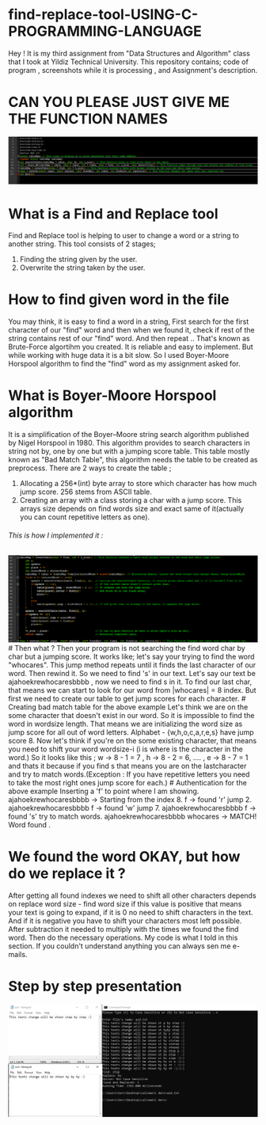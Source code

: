 # find-replace-tool-USING-C-PROGRAMMING-LANGUAGE
Hey ! It is my third assignment from "Data Structures and Algorithm" class that I took at Yildiz Technical University. This repository contains; code of program , screenshots while it is processing , and Assignment's description.
# CAN YOU PLEASE JUST GIVE ME THE FUNCTION NAMES
<img src="https://github.com/sercaksoy/find-replace-tool-USING-C-PROGRAMMING-LANGUAGE/blob/master/functions/functions.png">

# What is a Find and Replace tool
  Find and Replace tool is helping to user to change a word or a string to another string. This tool consists of 2 stages;
  1. Finding the string given by the user.
  2. Overwrite the string taken by the user.
# How to find given word in the file
  You may think, it is easy to find a word in a string, First search for the first character of our "find" word and then when we found it, check if rest of the string contains rest of our "find" word. And then repeat .. That's known as Brute-Force algortihm you created. It is reliable and easy to implement. But while working with huge data it is a bit slow. So I used Boyer-Moore Horspool algorithm to find the "find" word as my assignment asked for.
# What is Boyer-Moore Horspool algorithm
  It is a simplification of the Boyer–Moore string search algorithm published by Nigel Horspool in 1980. This algorithm provides to search characters in string not by, one by one but with a jumping score table. This table mostly known as "Bad Match Table", this algorithm needs the table to be created as preprocess. There are 2 ways to create the table ;
  1. Allocating a 256*(int) byte array to store which character has how much jump score. 256 stems from ASCII table.
  2. Creating an array with a class storing a char with a jump score. This arrays size depends on find words size and exact same of              it(actually you can count repetitive letters as one).
  ###### This is how I implemented it :
  <img src="https://github.com/sercaksoy/find-replace-tool-USING-C-PROGRAMMING-LANGUAGE/blob/master/functions/createTable.png">
  # Then what ?
  Then your program is not searching the find word char by char but a jumping score. It works like; let's say your trying to find the word "whocares". This jump method repeats until it finds the last character of our word. Then rewind it. So we need to find 's' in our text. Let's say our text be ajahoekrewhocaresbbbb , now we need to find s in it. To find our last char, that means we can start to look for our word from |whocares| = 8 index. But first we need to create our table to get jump scores for each character. 
  # Creating bad match table for the above example
  Let's think we are on the some character that doesn't exist in our word. So it is impossible to find the word in wordsize length. That means we are initializing the word size as jump score for all out of word letters. Alphabet - {w,h,o,c,a,r,e,s} have jump score 8.
    Now let's think if you're on the some existing character, that means you need to shift your word wordsize-i (i is where is the character in the word.) So it looks like this ; w -> 8 - 1 = 7 , h -> 8 - 2 = 6, .... , e -> 8 - 7 = 1 and thats it because if you find s that means you are on the lastcharacter and try to match words.(Exception : If you have repetitive letters you need to take the most right ones jump score for each.)
  # Authentication for the above example
    Inserting a 'f' to point where I am showing.
    ajahoekrewhocaresbbbb -> Starting from the index 8.
           f              -> found 'r' jump 2.
    ajahoekrewhocaresbbbb
             f            -> found 'w' jump 7.
    ajahoekrewhocaresbbbb
                    f     -> found 's' try to match words.
    ajahoekrewhocaresbbbb
             whocares     -> MATCH! Word found .
   
  # We found the word OKAY, but how do we replace it ?
  After getting all found indexes we need to shift all other characters depends on replace word size - find word size if this value is positive that means your text is going to expand, if it is 0 no need to shift characters in the text. And if it is negative you have to shift your characters most left possible. After subtraction it needed to multiply with the times we found the find word. Then do the necessary operations. My code is what I told in this section. If you couldn't understand anything you can always sen me e-mails.
  # Step by step presentation
  <img src="https://github.com/sercaksoy/find-replace-tool-USING-C-PROGRAMMING-LANGUAGE/blob/master/examples/stepbystep.png">
